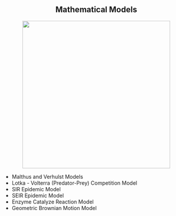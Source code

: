 ## <div align="center"> Mathematical Models
  
<div id="header" align="center">
  <img src="https://rtavenar.github.io/blog/fig/dtw_shift.gif" width="400"/>
</div>

* Malthus and Verhulst Models 
* Lotka - Volterra (Predator-Prey) Competition Model
* SIR Epidemic Model
* SEIR Epidemic Model
* Enzyme Catalyze Reaction Model
* Geometric Brownian Motion Model



